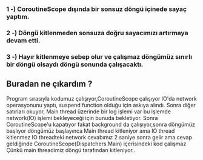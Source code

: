 
### 1 -) CoroutineScope dışında bir sonsuz döngü içinede sayaç yaptım.
### 2 -) Döngü kitlenmeden sonsuza doğru sayacımızı artırmaya devam etti.
### 3 -) Hayır kitlenmeye sebep olur ve çalışmaz döngümüz sınırlı bir döngü olsaydı döngü sonunda çalışacaktı.

## Buradan ne çıkardım ?

Program sırasıyla kodumuz çalışıyor,CoroutineScope çalışıyor IO'da network operasyonunu yaptı,
suspend function olduğu için askıya alındı. Sonra diğer satırları okuyor, Main thread üzerinde 
bir log işlemi var bu işlemde network(IO) işlemi bekleyeceği için bunuda bekletiyor. Sonra 
CoroutineScope'u kapatıyor fakat background da çalışıyor,sonra döngümüz başlıyor döngümüz 
başlayınca Main thread kitleniyor ama IO thread kitlenmez IO threadteki network cevabımız
2 saniye sonra gelir ama cevap geldiğinde CoroutineScope(Dispatchers.Main) içerisindeki 
kod çalışmaz Çünkü main threadimiz döngü tarafından kitleniyor..